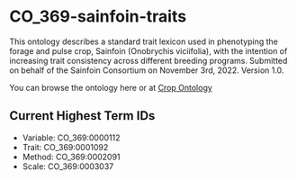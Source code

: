 # CO_369-sainfoin-traits

This ontology describes a standard trait lexicon used in phenotyping the forage and pulse crop, Sainfoin (Onobrychis viciifolia), with the intention of increasing trait consistency across different breeding programs. Submitted on behalf of the Sainfoin Consortium on November 3rd, 2022. Version 1.0.

You can browse the ontology here or at [Crop Ontology](https://cropontology.org/term/CO_369:ROOT)

## Current Highest Term IDs
* Variable: CO_369:0000112
* Trait: CO_369:0001092
* Method: CO_369:0002091
* Scale: CO_369:0003037
